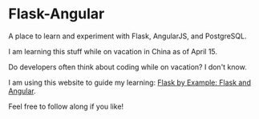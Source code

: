 # Flask-Angular

A place to learn and experiment with Flask, AngularJS, and PostgreSQL.

I am learning this stuff while on vacation in China as of April 15. 

Do developers often think about coding while on vacation? I don't know.

I am using this website to guide my learning: [Flask by Example: Flask and Angular](https://realpython.com/blog/python/flask-by-example-integrating-flask-and-angularjs/).

Feel free to follow along if you like!